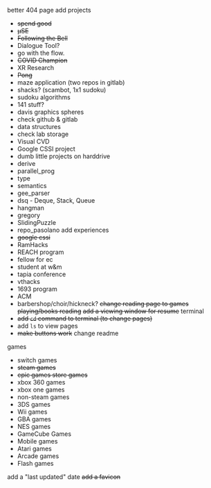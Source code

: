 better 404 page
add projects
 - ~~spend good~~
 - ~~μSE~~
 - ~~Following the Bell~~
 - Dialogue Tool?
 - go with the flow.
 - ~~COVID Champion~~
 - XR Research
 - ~~Pong~~
 - maze application (two repos in gitlab)
 - shacks? (scambot, 1x1 sudoku)
 - sudoku algorithms
 - 141 stuff?
 - davis graphics spheres
 - check github & gitlab
 - data structures
 - check lab storage
 - Visual CVD
 - Google CSSI project
 - dumb little projects on harddrive
 - derive 
 - parallel_prog 
 - type
 - semantics
 - gee_parser
 - dsq - Deque, Stack, Queue
 - hangman
 - gregory
 - SlidingPuzzle
 - repo_pasolano
add experiences
 - ~~google cssi~~
 - RamHacks
 - REACH program
 - fellow for ec
 - student at w&m
 - tapia conference
 - vthacks
 - 1693 program
 - ACM
 - barbershop/choir/hickneck?
~~change reading page to games playing/books reading~~
~~add a viewing window for resume~~
terminal
 - ~~add `cd` command to terminal (to change pages)~~
 - add `ls` to view pages
 - ~~make buttons work~~
change readme

games
 - switch games
 - ~~steam games~~
 - ~~epic games store games~~
 - xbox 360 games
 - xbox one games
 - non-steam games
 - 3DS games
 - Wii games
 - GBA games
 - NES games
 - GameCube Games
 - Mobile games
 - Atari games
 - Arcade games
 - Flash games

 add a "last updated" date
 ~~add a favicon~~